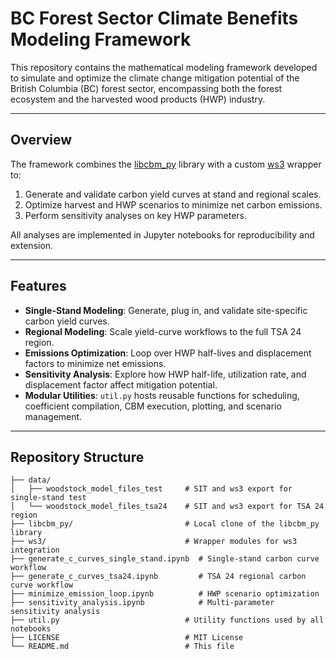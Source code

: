 # BC Forest Sector Climate Benefits Modeling Framework

This repository contains the mathematical modeling framework developed to simulate and optimize the climate change mitigation potential of the British Columbia (BC) forest sector, encompassing both the forest ecosystem and the harvested wood products (HWP) industry.


---

## Overview

The framework combines the [libcbm_py](https://github.com/cat-cfs/libcbm_py) library with a custom [ws3](#) wrapper to:

1. Generate and validate carbon yield curves at stand and regional scales.
2. Optimize harvest and HWP scenarios to minimize net carbon emissions.
3. Perform sensitivity analyses on key HWP parameters.

All analyses are implemented in Jupyter notebooks for reproducibility and extension.

---

## Features

- **Single-Stand Modeling**: Generate, plug in, and validate site-specific carbon yield curves.
- **Regional Modeling**: Scale yield-curve workflows to the full TSA 24 region.
- **Emissions Optimization**: Loop over HWP half-lives and displacement factors to minimize net emissions.
- **Sensitivity Analysis**: Explore how HWP half-life, utilization rate, and displacement factor affect mitigation potential.
- **Modular Utilities**: `util.py` hosts reusable functions for scheduling, coefficient compilation, CBM execution, plotting, and scenario management.

---

## Repository Structure

```text
├── data/
│   ├── woodstock_model_files_test     # SIT and ws3 export for single-stand test
│   └── woodstock_model_files_tsa24    # SIT and ws3 export for TSA 24 region
├── libcbm_py/                         # Local clone of the libcbm_py library
├── ws3/                               # Wrapper modules for ws3 integration
├── generate_c_curves_single_stand.ipynb  # Single-stand carbon curve workflow
├── generate_c_curves_tsa24.ipynb         # TSA 24 regional carbon curve workflow
├── minimize_emission_loop.ipynb          # HWP scenario optimization
├── sensitivity_analysis.ipynb            # Multi-parameter sensitivity analysis
├── util.py                            # Utility functions used by all notebooks
├── LICENSE                            # MIT License
└── README.md                          # This file
